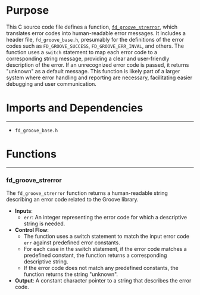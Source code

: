 # Purpose
This C source code file defines a function, [`fd_groove_strerror`](#fd_groove_strerror), which translates error codes into human-readable error messages. It includes a header file, `fd_groove_base.h`, presumably for the definitions of the error codes such as `FD_GROOVE_SUCCESS`, `FD_GROOVE_ERR_INVAL`, and others. The function uses a `switch` statement to map each error code to a corresponding string message, providing a clear and user-friendly description of the error. If an unrecognized error code is passed, it returns "unknown" as a default message. This function is likely part of a larger system where error handling and reporting are necessary, facilitating easier debugging and user communication.
# Imports and Dependencies

---
- `fd_groove_base.h`


# Functions

---
### fd\_groove\_strerror<!-- {{#callable:fd_groove_strerror}} -->
The `fd_groove_strerror` function returns a human-readable string describing an error code related to the Groove library.
- **Inputs**:
    - `err`: An integer representing the error code for which a descriptive string is needed.
- **Control Flow**:
    - The function uses a switch statement to match the input error code `err` against predefined error constants.
    - For each case in the switch statement, if the error code matches a predefined constant, the function returns a corresponding descriptive string.
    - If the error code does not match any predefined constants, the function returns the string "unknown".
- **Output**: A constant character pointer to a string that describes the error code.


